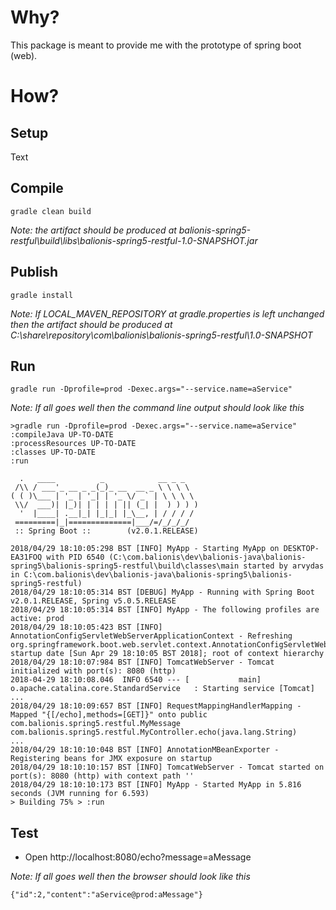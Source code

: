 # Why?

This package is meant to provide me with the prototype of spring boot (web).

# How?

## Setup

Text

## Compile

```
gradle clean build
```

_Note: the artifact should be produced at balionis-spring5-restful\build\libs\balionis-spring5-restful-1.0-SNAPSHOT.jar_

## Publish

```
gradle install
```

_Note: If LOCAL_MAVEN_REPOSITORY at gradle.properties is left unchanged then the artifact should be produced at C:\share\repository\com\balionis\balionis-spring5-restful\1.0-SNAPSHOT_

## Run

```
gradle run -Dprofile=prod -Dexec.args="--service.name=aService"
```

_Note: If all goes well then the command line output should look like this_
```
>gradle run -Dprofile=prod -Dexec.args="--service.name=aService"
:compileJava UP-TO-DATE
:processResources UP-TO-DATE
:classes UP-TO-DATE
:run

  .   ____          _            __ _ _
 /\\ / ___'_ __ _ _(_)_ __  __ _ \ \ \ \
( ( )\___ | '_ | '_| | '_ \/ _` | \ \ \ \
 \\/  ___)| |_)| | | | | || (_| |  ) ) ) )
  '  |____| .__|_| |_|_| |_\__, | / / / /
 =========|_|==============|___/=/_/_/_/
 :: Spring Boot ::        (v2.0.1.RELEASE)

2018/04/29 18:10:05:298 BST [INFO] MyApp - Starting MyApp on DESKTOP-EA31FOQ with PID 6540 (C:\com.balionis\dev\balionis-java\balionis-spring5\balionis-spring5-restful\build\classes\main started by arvydas in C:\com.balionis\dev\balionis-java\balionis-spring5\balionis-spring5-restful)
2018/04/29 18:10:05:314 BST [DEBUG] MyApp - Running with Spring Boot v2.0.1.RELEASE, Spring v5.0.5.RELEASE
2018/04/29 18:10:05:314 BST [INFO] MyApp - The following profiles are active: prod
2018/04/29 18:10:05:423 BST [INFO] AnnotationConfigServletWebServerApplicationContext - Refreshing org.springframework.boot.web.servlet.context.AnnotationConfigServletWebServerApplicationContext@240237d2: startup date [Sun Apr 29 18:10:05 BST 2018]; root of context hierarchy
2018/04/29 18:10:07:984 BST [INFO] TomcatWebServer - Tomcat initialized with port(s): 8080 (http)
2018-04-29 18:10:08.046  INFO 6540 --- [           main] o.apache.catalina.core.StandardService   : Starting service [Tomcat]
...
2018/04/29 18:10:09:657 BST [INFO] RequestMappingHandlerMapping - Mapped "{[/echo],methods=[GET]}" onto public com.balionis.spring5.restful.MyMessage com.balionis.spring5.restful.MyController.echo(java.lang.String)
...
2018/04/29 18:10:10:048 BST [INFO] AnnotationMBeanExporter - Registering beans for JMX exposure on startup
2018/04/29 18:10:10:157 BST [INFO] TomcatWebServer - Tomcat started on port(s): 8080 (http) with context path ''
2018/04/29 18:10:10:173 BST [INFO] MyApp - Started MyApp in 5.816 seconds (JVM running for 6.593)
> Building 75% > :run
```

## Test

* Open http://localhost:8080/echo?message=aMessage

_Note: If all goes well then the browser should look like this_
```
{"id":2,"content":"aService@prod:aMessage"}
```
